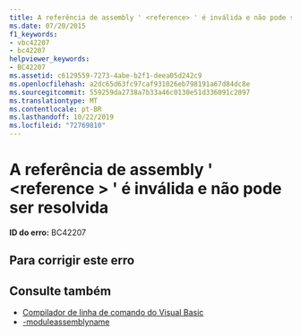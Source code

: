 ```yaml
---
title: A referência de assembly ' <reference> ' é inválida e não pode ser resolvida
ms.date: 07/20/2015
f1_keywords:
- vbc42207
- bc42207
helpviewer_keywords:
- BC42207
ms.assetid: c6129559-7273-4abe-b2f1-deea05d242c9
ms.openlocfilehash: a2dc65d63fc97caf931026eb798191a67d84dc8e
ms.sourcegitcommit: 559259da2738a7b33a46c0130e51d336091c2097
ms.translationtype: MT
ms.contentlocale: pt-BR
ms.lasthandoff: 10/22/2019
ms.locfileid: "72769810"
---
```

# <a name="assembly-reference-reference-is-invalid-and-cannot-be-resolved"></a>A referência de assembly ' \<reference > ' é inválida e não pode ser resolvida

**ID do erro:** BC42207

## <a name="to-correct-this-error"></a>Para corrigir este erro

## <a name="see-also"></a>Consulte também

- [Compilador de linha de comando do Visual Basic](../../visual-basic/reference/command-line-compiler/index.md)
- [-moduleassemblyname](../../visual-basic/reference/command-line-compiler/moduleassemblyname.md)
